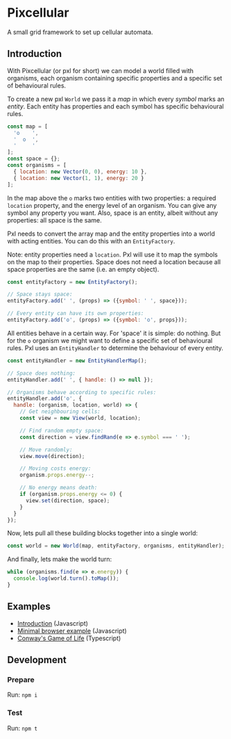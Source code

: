 # Pixcellular

A small grid framework to set up cellular automata.

## Introduction
With Pixcellular (or pxl for short) we can model a world filled with organisms, each organism containing specific properties and a specific set of behavioural rules.

To create a new pxl `World` we pass it a _map_ in which every _symbol_ marks an _entity_. Each entity has properties and each symbol has specific behavioural rules.

```js
const map = [
  'o    ',
  '  o  ',
  '     '
];
const space = {};
const organisms = [
  { location: new Vector(0, 0), energy: 10 },
  { location: new Vector(1, 1), energy: 20 }
];
```

In the map above the `o` marks two entities with two properties: a required `location` property, and the energy level of an organism.
You can give any symbol any property you want. Also, space is an entity, albeit without any properties: all space is the same.

Pxl needs to convert the array map and the entity properties into a world with acting entities.
You can do this with an `EntityFactory`. 

Note: entity properties need a `location`. Pxl will use it to map the symbols on the map to their properties. Space does not need a location because all space properties are the same (i.e. an empty object).
```js
const entityFactory = new EntityFactory();

// Space stays space:
entityFactory.add(' ', (props) => ({symbol: ' ', space}));

// Every entity can have its own properties:
entityFactory.add('o', (props) => ({symbol: 'o', props}));
```

All entities behave in a certain way. For 'space' it is simple: do nothing. But for the `o` organism we might want to define a specific set of behavioural rules. Pxl uses an `EntityHandler` to determine the behaviour of every entity.

```js
const entityHandler = new EntityHandlerMap();

// Space does nothing:
entityHandler.add(' ', { handle: () => null });

// Organisms behave according to specific rules:
entityHandler.add('o', {
  handle: (organism, location, world) => {
    // Get neighbouring cells:
    const view = new View(world, location);

    // Find random empty space:
    const direction = view.findRand(e => e.symbol === ' ');

    // Move randomly:
    view.move(direction);

    // Moving costs energy:
    organism.props.energy--;

    // No energy means death:
    if (organism.props.energy <= 0) {
      view.set(direction, space);
    }
  }
});
```

Now, lets pull all these building blocks together into a single world:
```js
const world = new World(map, entityFactory, organisms, entityHandler);
```

And finally, lets make the world turn:
```js
while (organisms.find(e => e.energy)) {
  console.log(world.turn().toMap());
}
```


## Examples
- [Introduction](https://github.com/pixcellular/pxl/blob/main/examples/introduction/index.html) (Javascript)
- [Minimal browser example](https://github.com/pixcellular/pxl/blob/main/examples/vanilla/index.html) (Javascript)
- [Conway's Game of Life](https://github.com/pixcellular/pxl/blob/main/examples/conway/README.md) (Typescript)

## Development

### Prepare
Run: `npm i`

### Test
Run: `npm t`
